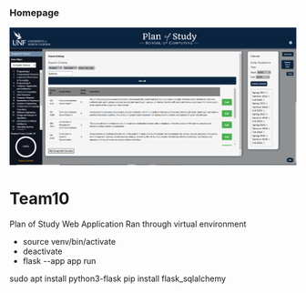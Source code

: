 ### Homepage
![Homepage Screenshot](screenshots/homepage.png)

# Team10

Plan of Study Web Application
Ran through virtual environment
- source venv/bin/activate
- deactivate
- flask --app app run

sudo apt install python3-flask
pip install flask_sqlalchemy
